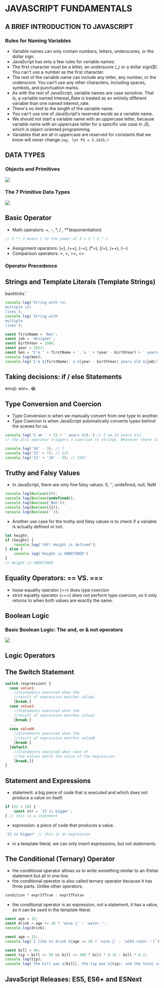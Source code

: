 # JAVASCRIPT FUNDAMENTALS
## A BRIEF INTRODUCTION TO JAVASCRIPT
### Rules for Naming Variables
- Variable names can only contain numbers, letters, underscores, or the dollar sign.
- JavaScript has only a few rules for variable names:
- The first character must be a letter, an underscore (_) or a dollar sign($). You can't use a number as the first character.
- The rest of the variable name can include any letter, any number, or the underscore. You can't use any other characters, including spaces, symbols, and punctuation marks.
- As with the rest of JavaScript, variable names are case sensitive. That is, a variable named Interest_Rate is treated as an entirely different variable than one named interest_rate.
- There's no limit to the length of the variable name.
- You can't use one of JavaScript's reserved words as a variable name. 
- We should not start a variable name with an uppercase letter, because variable name with an uppercase letter for a specific use case in JS, which is object-oriented programming.
- Variables that are all in uppercase are reserved for constants that we know will never change.```(eg. let PI = 3.1415;)```

## DATA TYPES
### Objects and Primitives
![](2022-11-09-14-02-30.png)
### The 7 Primitive Data Types 
![](2022-11-09-14-04-17.png)

## Basic Operator
- Math operators: +, -, *, / , **(exponentiation)
```javascript
// 2 ** 3 means 2 to the power of 3 = 2 * 2 * 2
```
- Assignment operators: (=), (+=), (-=), (*=), (/=), (++), (--)
- Comparison operators: >, <, >=, <=

### Operator Precedence

## Strings and Template Literals (Template Strings)
backticks``
```js
console.log('String with \n\
multiple \n\
lines');
console.log(`String with
multiple
lines`);
```
```javascript
const firstName = 'Ben';
const job = 'designer';
const birthYear = 1986;
const year = 2022;
const ben = "I'm " + firstName + ', a ' + (year - birthYear) + ' years old ' + job + '!';
console.log(ben);
console.log(`I'm ${firstName}, a ${year - birthYear} years old ${job}!`)
```
## Taking decisions: if / else Statements
emoji: win+.  😂

## Type Conversion and Coercion
- Type Conversion is when we manually convert from one type to another.
- Type Coercion is when JavaScript automatically converts types behind the scenes for us.
```javascript
console.log('I am ' + 23 + ' years old.') // I am 23 years old.
// the plus operator triggers a coercion to strings. Whenever there is a operator between a string and a number, the number will be converted to a string.
```
```javascript
console.log('10' - 3); // 7
console.log('23' + 7); // 237
console.log('23' + '10' - 3); // 2307
```
## Truthy and Falsy Values
- In JavaScript, there are only five falsy values: 0, '', undefined, null, NaN
```javascript
console.log(Boolean(0));
console.log(Boolean(undefined));
console.log(Boolean('Ben'));
console.log(Boolean({}));
console.log(Boolean(''));
```
- Another use case for the truthy and falsy values is to check if a variable is actually defined or not.
```javascript
let height;
if (height) {
    console.log('YAY! Height is defined');
} else {
    console.log('Height is UNDEFINED')
}
// Height is UNDEFINED
```

## Equality Operators: == VS. ===
- loose equality operator (==) does type coercion
- strict equality operator (===) does not perform type coercion, so it only returns to when both values are exactly the same.

## Boolean Logic
### Basic Boolean Logic: The and, or & not operators
![](2022-11-10-16-36-42.png)

## Logic Operators

## The Switch Statement
```javascript
switch (expression) {
  case value1:
    //Statements executed when the
    //result of expression matches value1
    [break;]
  case value2:
    //Statements executed when the
    //result of expression matches value2
    [break;]
  ...
  case valueN:
    //Statements executed when the
    //result of expression matches valueN
    [break;]
  [default:
    //Statements executed when none of
    //the values match the value of the expression
    [break;]]
}
```
## Statement and Expressions
- statement: a big piece of code that is executed and which does not produce a value on itself.
```javascript
if (23 > 10) {
    const str = '23 is bigger';
} // this is a statement
```
- expression: a piece of code that produces a value.
```javascript
'23 is bigger' // this is an expression
```
- in a template literal, we can only insert expressions, but not statements.

## The Conditional (Ternary) Operator
- the conditional operator allows us to write something similar to an if/else statement but all in one line. 
- the conditional operator is also called ternary operator because it has three parts. Unlike other operators.
```javascript
condition ? exprIfTrue : exprIfFalse
```
- the conditional operator is an expression, not a statement, it has a value, so it can be used in the template literal.
```javascript
const age = 15;
const drink = age >= 18 ? 'wine 🍷' : 'water 💧';
console.log(drink);
```
```javascript
const age = 15;
console.log(`I like to drink ${age >= 18 ? 'wine 🍷' : 'w203.+ater 💧'}`);
```
```javascript
const bill = 40;
const tip = bill >= 50 && bill <= 300 ? bill * 0.15 : bill * 0.2;
console.log(tip);
console.log(`The bill was ${bill}, the tip was ${tip}, and the total value ${bill + tip}`)
```

## JavaScript Releases: ES5, ES6+ and ESNext